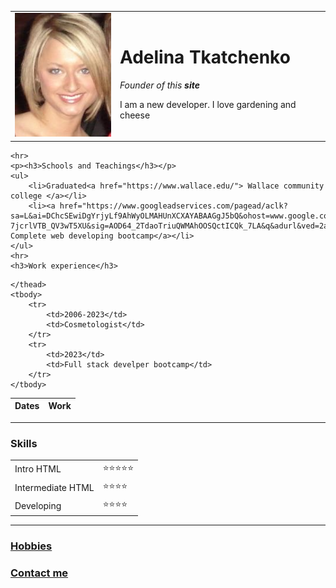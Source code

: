 <!DOCTYPE html>
<html lang="en">
<head>
    <meta charset="UTF-8">
    <title>First site AT</title>
</head>
<body>
    <table cellspacing="20">
        <tr>
            <td><img src="Web Development\me 6.png" alt="Adelina profile pic"></td>
            <td><h1>Adelina Tkatchenko</h1>
                <p><em>Founder of this <strong>site</strong></em></p>
                <p>I am a new developer. I love gardening and cheese</p></td>
        </tr>
    </table>
    
    
    <hr>
    <p><h3>Schools and Teachings</h3></p>
    <ul>
        <li>Graduated<a href="https://www.wallace.edu/"> Wallace community college </a></li>
        <li><a href="https://www.googleadservices.com/pagead/aclk?sa=L&ai=DChcSEwiDgYrjyLf9AhWyOLMAHUnXCXAYABAAGgJ5bQ&ohost=www.google.com&cid=CAESbeD2kNe7riIwdN05nuJCfzDAC6gh060xFQh3R7E4y8oC5Bj__U0EvVG4U3XC638NALvGiwyo9TEnfS79rXqE5wTunNHB4OJjmeLgyqZ2paQnqI6aw0_wnZZqqatbwuYYV-7jcrlVTB_QV3wT5XU&sig=AOD64_2TdaoTriuQWMAhOOSQctICQk_7LA&q&adurl&ved=2ahUKEwikyIPjyLf9AhUGSTABHXNJAAgQ0Qx6BAgLEAE">Udemy Complete web developing bootcamp</a></li>
    </ul>
    <hr>
    <h3>Work experience</h3>
<table cellspacing="10">
    <thead>
    <tr>
        <th>Dates</th>
        <th>Work</th>
    </tr>
      
    </thead>
    <tbody>
        <tr>
            <td>2006-2023</td>
            <td>Cosmetologist</td>
        </tr>
        <tr>
            <td>2023</td>
            <td>Full stack develper bootcamp</td>
        </tr>
    </tbody>
</table>
<hr>
<h3>Skills</h3>
<table cellspacing="10">
            <tr>
                <td>Intro HTML</td> 
                <td>⭐⭐⭐⭐⭐</td>
            </tr>
            <tr>
                <td>Intermediate HTML</td>
                <td>⭐⭐⭐⭐</td>
                <tr>
                    <td>Developing</td>
                    <td>⭐⭐⭐⭐</td>
                </tr>
            </tr>
    
</table>
    <hr>
    <h3><a href="D:\Web Development\html personal site\Hobbies.html"> Hobbies </a></h3>
    <h3><a href="D:\Web Development\Contact me.html"> Contact me </a></h3></body>
    

</body>   
</html>
